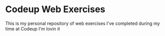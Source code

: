 # Codeup Web Exercises

This is my personal repository of web exercises
I've completed during my time at Codeup
I'm lovin it